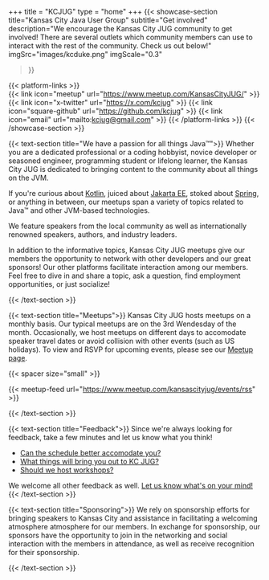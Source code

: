 +++
title =  "KCJUG"
type = "home"
+++
{{< showcase-section
    title="Kansas City Java User Group"
    subtitle="Get involved"
    description="We encourage the Kansas City JUG community to get involved! There are several outlets which community members can use to interact with the rest of the community. Check us out below!"
    imgSrc="images/kcduke.png"
    imgScale="0.3"
 >}}

{{< platform-links >}}  
    {{< link icon="meetup" url="https://www.meetup.com/KansasCityJUG/" >}}
    {{< link icon="x-twitter" url="https://x.com/kcjug" >}}
    {{< link icon="square-github" url="https://github.com/kcjug" >}}
    {{< link icon="email" url="mailto:kcjug@gmail.com" >}}
{{< /platform-links >}}
{{< /showcase-section >}}

{{< text-section title="We have a passion for all things Java™">}}
Whether you are a dedicated professional or a coding hobbyist, novice developer or seasoned
engineer, programming student or lifelong learner, the Kansas City JUG is dedicated to bringing
content to the community about all things on the JVM.

If you're curious about [Kotlin](https://kotlinlang.org/), juiced
about [Jakarta EE](https://jakarta.ee/), stoked
about [Spring](https://spring.io/), or anything in between, our meetups span a
variety of topics related to Java™ and other JVM-based technologies.

We feature speakers from the local community as well as internationally renowned speakers,
authors, and industry leaders.

In addition to the informative topics, Kansas City JUG meetups give our members the opportunity
to network with other developers and our great sponsors! Our other platforms facilitate
interaction among our members. Feel free to dive in and share a topic, ask a question, find
employment opportunities, or just socialize!

{{< /text-section >}}

{{< text-section title="Meetups">}}
Kansas City JUG hosts meetups on a monthly basis. Our typical meetups are on the 3rd
Wendesday of the month. Occasionally, we host meetups on different days to accomodate
speaker travel dates or avoid collision with other events (such as US holidays). To view
and RSVP for upcoming events, please see our [Meetup page](https://www.meetup.com/KansasCityJUG/).

{{< spacer size="small" >}}

{{< meetup-feed url="https://www.meetup.com/kansascityjug/events/rss" >}}

{{< /text-section >}}


{{< text-section title="Feedback">}}
Since we're always looking for feedback, take a few minutes and let us know what you think!
* <a href="https://forms.gle/tTuptDfjKqvvnwBq6" target="_blank" rel="noopener noreferrer">Can the schedule better accomodate you?</a>
* <a href="https://forms.gle/bzCGs8UWia9VpPp59" target="_blank" rel="noopener noreferrer">What things will bring you out to KC JUG?</a>
* <a href="https://forms.gle/EsPBdoEbMN4WAgjB6" target="_blank" rel="noopener noreferrer">Should we host workshops?</a>

We welcome all other feedback as well. [Let us know what's on your mind!](mailto:kcjug@gmail.com)
{{< /text-section >}}

{{< text-section title="Sponsoring">}}
We rely on sponsorship efforts for bringing speakers to Kansas City and assistance in facilitating a welcoming atmosphere atmosphere for our members. In exchange for sponsorship, our sponsors have the opportunity to join in the networking and social interaction with the members in attendance, as well as receive recognition for their sponsorship.

{{< /text-section >}}